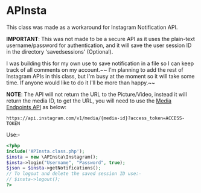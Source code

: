# APInsta
This class was made as a workaround for Instagram Notification API.

__IMPORTANT__: This was not made to be a secure API as it uses the plain-text username/password for authentication, and it will save the user session ID in the directory 'savedsessions' (Optional).

I was building this for my own use to save notification in a file so I can keep track of all comments on my account.~~ I'm planning to add the rest of Instagram APIs in this class, but I'm busy at the moment so it will take some time. If anyone would like to do it I'll be more than happy.~~

__NOTE__: The API will not return the URL to the Picture/Video, instead it will return the media ID, to get the URL, you will need to use the [Media Endpoints API](https://instagram.com/developer/endpoints/media/#get_media) as below:
```
https://api.instagram.com/v1/media/{media-id}?access_token=ACCESS-TOKEN
```

Use:-
```php
<?php
include('APInsta.class.php');
$insta = new \APInsta\Instagram();
$insta->login("Username", "Password", true);
$json = $insta->getNotifications();
// To logout and delete the saved session ID use:-
// $insta->logout();
?>
```

